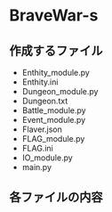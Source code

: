 # BraveWar-s

## 作成するファイル
- Enthity_module.py
- Enthity.ini
- Dungeon_module.py
- Dungeon.txt
- Battle_module.py
- Event_module.py
- Flaver.json
- FLAG_module.py
- FLAG.ini
- IO_module.py
- main.py

## 各ファイルの内容
